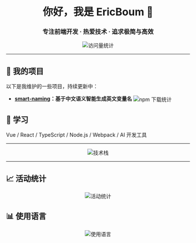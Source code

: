 <h1 align="center">你好，我是 EricBoum 👋</h1>
<h3 align="center">专注前端开发 · 热爱技术 · 追求极简与高效</h3>

<p align="center">
  <img src="https://profile-counter.glitch.me/EricBoum/count.svg" alt="访问量统计">
</p>

---

## 🚀 我的项目

以下是我维护的一些项目，持续更新中：

- **[smart-naming](https://github.com/EricBoum/smart-naming)：基于中文语义智能生成英文变量名** <img valign="middle" src="https://img.shields.io/npm/dt/smart-naming?&logo=npm" alt="npm 下载统计" />  
  

## 🌱 学习

Vue / React / TypeScript / Node.js / Webpack / AI 开发工具

---

<p align="center">
  <img src="https://skillicons.dev/icons?i=vue,typescript,javascript,vite,nodejs,webpack,git,vscode&theme=dark" alt="技术栈" />
</p>

---


## 📈 活动统计

<p align="center">
  <img src="https://github-readme-stats.vercel.app/api?username=EricBoum&show_icons=true&include_all_commits=true&count_private=true&theme=tokyonight" alt="活动统计" />
</p>

## 📊 使用语言

<p align="center">
  <img src="https://github-readme-stats.vercel.app/api/top-langs/?username=EricBoum&layout=compact&theme=tokyonight&hide_border=true" alt="使用语言" />
</p>
